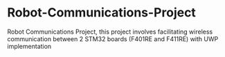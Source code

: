 # Robot-Communications-Project
Robot Communications Project, this project involves facilitating wireless communication between 2 STM32 boards (F401RE and F411RE) with UWP implementation

